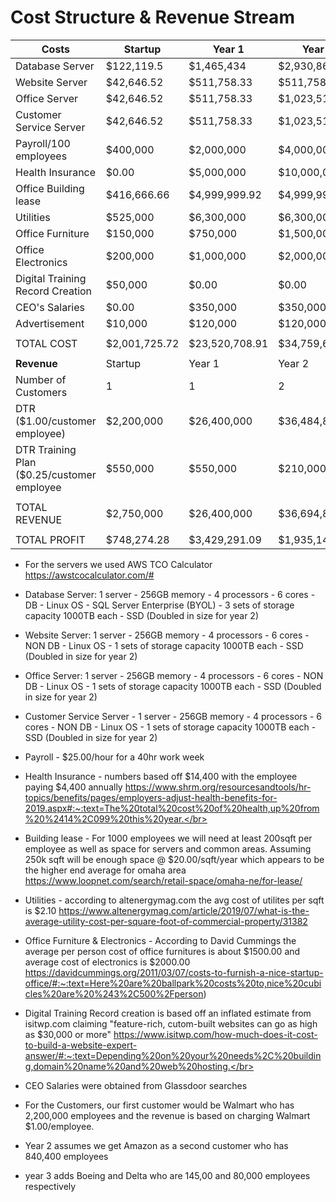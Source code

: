 # Cost Structure & Revenue Stream


| Costs | Startup | Year 1 | Year 2 | Year 3 |
|---|---|---|---|---|
| Database Server | $122,119.5 | $1,465,434 | $2,930,868 | $2,930,868 |
| Website Server | $42,646.52 | $511,758.33 | $511,758.33 | $511,758.33 |
| Office Server | $42,646.52 | $511,758.33 | $1,023,516.66 | $1,023,516.66 |
| Customer Service Server | $42,646.52 | $511,758.33 | $1,023,516.66 | $1,023,516.66 |
| Payroll/100 employees | $400,000 | $2,000,000 | $4,000,000 | $4,000,000 |
| Health Insurance | $0.00 | $5,000,000 | $10,000,000 | $10,000,000 |
| Office Building lease | $416,666.66 | $4,999,999.92 | $4,999,999.92 | $4,999,999.92 |
| Utilities | $525,000 | $6,300,000 | $6,300,000 | $6,300,000 |
| Office Furniture | $150,000 | $750,000 | $1,500,000 | $0.00 |
| Office Electronics | $200,000 | $1,000,000 | $2,000,000 | $0.00 |
| Digital Training Record Creation | $50,000  |$0.00 | $0.00 | $0.00 |
| CEO's Salaries | $0.00 | $350,000 | $350,000 | $350,000 |
| Advertisement | $10,000 | $120,000 | $120,000 | $120,000 |
| | | | | |
| TOTAL COST | $2,001,725.72 | $23,520,708.91 | $34,759,659.57 | $31,259,659.57 |
| | | | | |
| **Revenue** |Startup | Year 1 | Year 2 | Year 3 |
| Number of Customers | 1 | 1 | 2 | 4 |
| DTR ($1.00/customer employee) | $2,200,000 | $26,400,000 | $36,484,800 | $39,184,800 |
| DTR Training Plan ($0.25/customer employee | $550,000 | $550,000 | $210,000 | $56,250 |
| | | | | |
| TOTAL REVENUE | $2,750,000 | $26,400,000 | $36,694,800 | $39,241,050 |
| | | | | |
| TOTAL PROFIT | $748,274.28 | $3,429,291.09 | $1,935,140.43 | $7,981,390.43 |

- For the servers we used AWS TCO Calculator https://awstcocalculator.com/#</br>
- Database Server: 1 server - 256GB memory - 4 processors - 6 cores - DB - Linux OS - SQL Server Enterprise (BYOL) - 3 sets of storage capacity 1000TB each - SSD (Doubled in size for year 2)</br>
- Website Server: 1 server - 256GB memory - 4 processors - 6 cores - NON DB - Linux OS - 1 sets of storage capacity 1000TB each - SSD (Doubled in size for year 2)</br>
- Office Server: 1 server - 256GB memory - 4 processors - 6 cores - NON DB - Linux OS - 1 sets of storage capacity 1000TB each - SSD (Doubled in size for year 2)</br>
- Customer Service Server - 1 server - 256GB memory - 4 processors - 6 cores - NON DB - Linux OS - 1 sets of storage capacity 1000TB each - SSD (Doubled in size for year 2)</br>
- Payroll - $25.00/hour for a 40hr work week</br>
- Health Insurance - numbers based off $14,400 with the employee paying $4,400 annually https://www.shrm.org/resourcesandtools/hr-topics/benefits/pages/employers-adjust-health-benefits-for-2019.aspx#:~:text=The%20total%20cost%20of%20health,up%20from%20%2414%2C099%20this%20year.</br>
- Building lease - For 1000 employees we will need at least 200sqft per employee as well as space for servers and common areas. Assuming 250k sqft will be enough space @ $20.00/sqft/year which appears to be the higher end average for omaha area https://www.loopnet.com/search/retail-space/omaha-ne/for-lease/</br>
- Utilities - according to altenergymag.com the avg cost of utilites per sqft is $2.10 https://www.altenergymag.com/article/2019/07/what-is-the-average-utility-cost-per-square-foot-of-commercial-property/31382</br>
- Office Furniture & Electronics - According to David Cummings the average per person cost of office furnitures is about $1500.00 and average cost of electronics is $2000.00 https://davidcummings.org/2011/03/07/costs-to-furnish-a-nice-startup-office/#:~:text=Here%20are%20ballpark%20costs%20to,nice%20cubicles%20are%20%243%2C500%2Fperson)</br>
- Digital Training Record creation is based off an inflated estimate from isitwp.com claiming "feature-rich, cutom-built websites can go as high as $30,000 or more" https://www.isitwp.com/how-much-does-it-cost-to-build-a-website-expert-answer/#:~:text=Depending%20on%20your%20needs%2C%20building,domain%20name%20and%20web%20hosting.</br>
- CEO Salaries were obtained from Glassdoor searches</br>

- For the Customers, our first customer would be Walmart who has 2,200,000 employees and the revenue is based on charging Walmart $1.00/employee.</br> 
- Year 2 assumes we get Amazon as a second customer who has 840,400 employees</br>
- year 3 adds Boeing and Delta who are 145,00 and 80,000 employees respectively</br>
